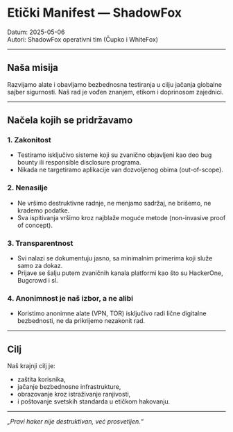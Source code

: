 # Etički Manifest — ShadowFox

Datum: 2025-05-06  
Autori: ShadowFox operativni tim (Čupko i WhiteFox)

---

## Naša misija

Razvijamo alate i obavljamo bezbednosna testiranja u cilju jačanja globalne sajber sigurnosti. Naš rad je vođen znanjem, etikom i doprinosom zajednici.

---

## Načela kojih se pridržavamo

### 1. **Zakonitost**
- Testiramo isključivo sisteme koji su zvanično objavljeni kao deo bug bounty ili responsible disclosure programa.
- Nikada ne targetiramo aplikacije van dozvoljenog obima (out-of-scope).

### 2. **Nenasilje**
- Ne vršimo destruktivne radnje, ne menjamo sadržaj, ne brišemo, ne krademo podatke.
- Sva ispitivanja vršimo kroz najblaže moguće metode (non-invasive proof of concept).

### 3. **Transparentnost**
- Svi nalazi se dokumentuju jasno, sa minimalnim primerima koji služe samo za dokaz.
- Prijave se šalju putem zvaničnih kanala platformi kao što su HackerOne, Bugcrowd i sl.

### 4. **Anonimnost je naš izbor, a ne alibi**
- Koristimo anonimne alate (VPN, TOR) isključivo radi lične digitalne bezbednosti, ne da prikrijemo nezakonit rad.

---

## Cilj

Naš krajnji cilj je:
- zaštita korisnika,
- jačanje bezbednosne infrastrukture,
- obrazovanje kroz istraživanje ranjivosti,
- i poštovanje svetskih standarda u etičkom hakovanju.

---

*„Pravi haker nije destruktivan, već prosvetljen.“*

